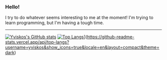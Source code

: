 ### Hello!
I try to do whatever seems interesting to me at the moment!
I'm trying to learn programming, but I'm having a tough time.

---
[![Yviskos's GitHub stats](https://github-readme-stats.vercel.app/api?username=yviskos&show_icons=true&theme=dark#gh-dark-mode-only)](https://github.com/anuraghazra/github-readme-stats)
[![Top Langs](https://github-readme-stats.vercel.app/api/top-langs/?username=yviskos&show_icons=true&theme=dark#gh-dark-mode-only&layout=compact)](https://github.com/anuraghazra/github-readme-stats)](https://github-readme-stats.vercel.app/api/top-langs?username=yviskos&show_icons=true&locale=en&layout=compact&theme=dark)

